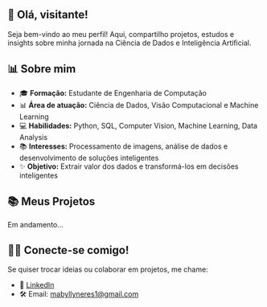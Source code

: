 ## 👋 Olá, visitante!
Seja bem-vindo ao meu perfil! Aqui, compartilho projetos, estudos e insights sobre minha jornada na Ciência de Dados e Inteligência Artificial.

## 📊 Sobre mim
- 🎓 **Formação:** Estudante de Engenharia de Computação
- 📊 **Área de atuação:** Ciência de Dados, Visão Computacional e Machine Learning
- 💻 **Habilidades:** Python, SQL, Computer Vision, Machine Learning, Data Analysis
- 📚 **Interesses:** Processamento de imagens, análise de dados e desenvolvimento de soluções inteligentes
- ✨ **Objetivo:** Extrair valor dos dados e transformá-los em decisões inteligentes

## 📚 Meus Projetos
Em andamento...


## 👨‍💻 Conecte-se comigo!
Se quiser trocar ideias ou colaborar em projetos, me chame:
- 👤 [LinkedIn]([(https://www.linkedin.com/in/mabylly-neres-3072b5246/)])
- 🛠️ Email: mabyllyneres1@gmail.com

